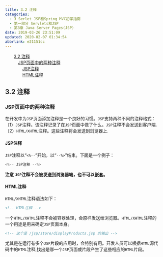 ```yaml
---
title: 3.2 注释
categories: 
  - 3 Serlet JSP和Spring MVC初学指南
  - 第一部分 Servlets和JSP
  - 第3章 Java Server Pages(JSP)
date: 2019-03-26 23:51:09
updated: 2020-02-07 01:34:54
abbrlink: e21151cc
---
```

<div id='my_toc'><a href="/JavaReadingNotes/e21151cc/#3-2-注释" class="header_2">3.2 注释</a>&nbsp;<br><a href="/JavaReadingNotes/e21151cc/#JSP页面中的两种注释" class="header_3">JSP页面中的两种注释</a>&nbsp;<br><a href="/JavaReadingNotes/e21151cc/#JSP注释" class="header_4">JSP注释</a>&nbsp;<br><a href="/JavaReadingNotes/e21151cc/#HTML注释" class="header_4">HTML注释</a>&nbsp;<br></div>
<style>.header_1{margin-left: 1em;}.header_2{margin-left: 2em;}.header_3{margin-left: 3em;}.header_4{margin-left: 4em;}.header_5{margin-left: 5em;}.header_6{margin-left: 6em;}</style>
<!--more-->
<script>if (navigator.platform.search('arm')==-1){document.getElementById('my_toc').style.display = 'none';}var e,p = document.getElementsByTagName('p');while (p.length>0) {e = p[0];e.parentElement.removeChild(e);}</script>

<!--end-->
## 3.2 注释 ##
### JSP页面中的两种注释 ###
在开发中为`JSP`页面添加注释是一个良好的习惯。`JSP`支持两种不同的注释格式：
（1）`JSP`注释。该注释记录了在`JSP`页面中做了什么。`JSP`注释不会发送到客户端.
（2）`HTML/XHTML`注释。这些注释将会发送到浏览器上.
#### JSP注释 ####
`JSP`注释以“`<%--`”开始，以“`--%>`”结束。下面是一个例子：
```java
<%-- JSP注释 --%>
```
**注意** **`JSP`注释不会被发送到浏览器端，也不可以嵌套。**
#### HTML注释 ####
`HTML/XHTML`注释语法如下：
```html
<!-- HTML注释 -->
```
一个`HTML/XHTML`注释不会被容器处理，会原样发送给浏览器。`HTML/XHTML`注释的一个用途是用来确定`JSP`页面本身。
```html
<!-- 这个是 /jsp/store/displayProducts.jsp 的输出 -->
```
尤其是在运行有多个`JSP`片段的应用时，会特别有用。开发人员可以根据`HTML`源代码中的`HTML`注释,找出是哪一个`JSP`页面或片段产生了这些相应的`HTML`片段。

